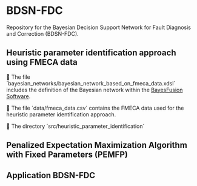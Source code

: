 # BDSN-FDC
Repository for the Bayesian Decision Support Network for Fault Diagnosis and Correction (BDSN-FDC).

## Heuristic parameter identification approach using FMECA data

:file_folder: The file ´bayesian_networks/bayesian_network_based_on_fmeca_data.xdsl´ includes the definition of the Bayesian network within the [BayesFusion Software](https://www.bayesfusion.com/).

:file_folder: The file ´data/fmeca_data.csv´ contains the FMECA data used for the heuristic parameter identification approach.

:file_folder: The directory ´src/heuristic_parameter_identification´ 

## Penalized Expectation Maximization Algorithm with Fixed Parameters (PEMFP)


## Application BDSN-FDC

